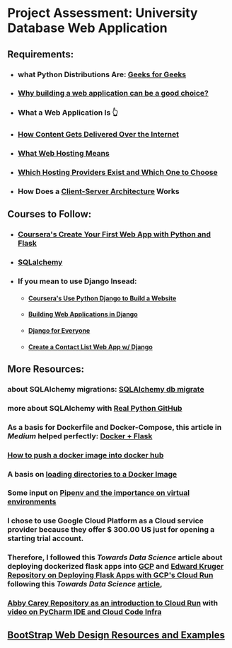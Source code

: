 # Project Assessment: University Database Web Application

## Requirements:

* ### what Python Distributions Are: [Geeks for Geeks](https://www.geeksforgeeks.org/source-distribution-and-built-distribution-in-python/)
* ### [Why building a web application can be a good choice?](https://medium.com/@essentialdesign/website-vs-web-app-whats-the-difference-e499b18b60b4)
* ### What a Web Application Is 👆 
* ### [How Content Gets Delivered Over the Internet](https://www.cloudflare.com/learning/cdn/what-is-a-cdn/)
* ### [What Web Hosting Means](https://www.website.com/beginnerguide/webhosting/6/1/what-is-web-hosting?.ws)
* ### [Which Hosting Providers Exist and Which One to Choose](https://www.top10.com/hosting/comparison?utm_source=google&kw=web%20hosting&c=318376788436&t=search&p=&m=e&adpos=&dev=c&devmod=&mobval=0&network=g&campaignid=146480388&adgroupid=6389034948&targetid=kwd-10924221&interest=&physical=1010043&feedid=&a=2805&ts=hi&topic=&test=&gclid=Cj0KCQjwg7KJBhDyARIsAHrAXaE-BoYlhFHIQSLmwDwN6dkUj-dvLTTYLCvFDunw2CswYWfpvoBAsKMaAlSsEALw_wcB)
* ### How Does a [Client-Server Architecture](https://www.geeksforgeeks.org/client-server-model/) Works


## Courses to Follow:

* ### [Coursera's Create Your First Web App with Python and Flask](https://www.coursera.org/projects/python-flask)
* ### [SQLalchemy](https://realpython.com/python-sqlite-sqlalchemy/)
* ### If you mean to use Django Insead:

    * #### [Coursera's Use Python Django to Build a Website](https://es.coursera.org/projects/use-python-django-build-website)
    * #### [Building Web Applications in Django](https://www.coursera.org/programs/la-triada-pyiv5/browse?authProvider=coursera4deymonterrey&currentTab=CATALOG&productId=FVFq7YWVEeqzpxI5q0qHcw&productType=course&query=web&showMiniModal=true)
    * #### [Django for Everyone](https://www.coursera.org/programs/la-triada-pyiv5/browse?authProvider=coursera4deymonterrey&productId=4wcxMIWSEeqbnQqkTNWwfw&productType=s12n&query=python+flask+django&showMiniModal=true)
    * #### [Create a Contact List Web App w/ Django](https://es.coursera.org/projects/django-contacts-list-web-app)

## More Resources:

### about SQLAlchemy migrations: [SQLAlchemy db migrate](https://www.youtube.com/watch?v=wCa_H4U-QTM)
### more about SQLAlchemy with [Real Python GitHub](https://github.com/realpython/materials/tree/master/python-sqlite-sqlalchemy)
### As a basis for Dockerfile and Docker-Compose, this article in _Medium_ helped perfectly: [Docker + Flask](https://towardsdatascience.com/how-to-dockerize-an-existing-flask-application-115408463e1c)

### [How to push a docker image into docker hub](https://jhooq.com/requested-access-to-resource-is-denied/)

### A basis on [loading directories to a Docker Image](https://towardsdatascience.com/how-to-mount-a-directory-inside-a-docker-container-4cee379c298b)
### Some input on [Pipenv and the importance on virtual environments](https://towardsdatascience.com/virtual-environments-for-data-science-running-python-and-jupyter-with-pipenv-c6cb6c44a405)
### I chose to use Google Cloud Platform as a Cloud service provider because they offer $ 300.00 US just for opening a starting trial account. 
### Therefore, I followed this _Towards Data Science_ article about deploying dockerized flask apps into  [GCP](https://towardsdatascience.com/deploying-containers-with-docker-gcp-cloud-run-and-flask-restful-809e0ffa1f3) and [Edward Kruger Repository on Deploying Flask Apps with GCP's Cloud Run](https://github.com/edkrueger/sars-fastapi) following this _Towards Data Science_ [article](https://towardsdatascience.com/deploy-a-dockerized-flask-app-to-google-cloud-platform-71d91b39b25e),

### [Abby Carey Repository as an introduction to Cloud Run](https://github.com/abbycar/python-tabs-vs-spaces-public/blob/main/app.py) with [video on PyCharm IDE and Cloud Code Infra](https://www.youtube.com/watch?v=1hd05Ti79AM)

## [BootStrap Web Design Resources and Examples](https://getbootstrap.com/docs/4.0/components/alerts/)